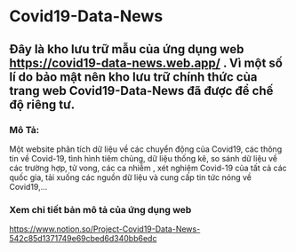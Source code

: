 # Covid19-Data-News

## Đây là kho lưu trữ mẫu của ứng dụng web https://covid19-data-news.web.app/ . Vì một số lí do bảo mật nên kho lưu trữ chính thức của trang web Covid19-Data-News đã được để chế độ riêng tư.

### Mô Tả:
Một website phân tích dữ liệu về các chuyển động của Covid19, các thông tin về Covid-19, tình hình tiêm chủng, dữ liệu thống kê, so sánh dữ liệu về các trường hợp, tử vong, các ca nhiễm , xét nghiệm Covid-19 của tất cả các quốc gia, tải xuống các nguồn dữ liệu và cung cấp tin tức nóng về Covid19,...

### Xem chi tiết bản mô tả của ứng dụng web

https://www.notion.so/Project-Covid19-Data-News-542c85d1371749e69cbed6d340bb6edc